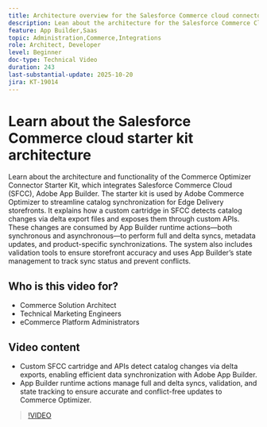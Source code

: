 ```yaml
---
title: Architecture overview for the Salesforce Commerce cloud connector app
description: Lean about the architecture for the Salesforce Commerce Cloud with Adobe Commerce Optimizer.
feature: App Builder,Saas
topic: Administration,Commerce,Integrations
role: Architect, Developer
level: Beginner
doc-type: Technical Video
duration: 243
last-substantial-update: 2025-10-20
jira: KT-19014
---
```


# Learn about the Salesforce Commerce cloud starter kit architecture

Learn about the architecture and functionality of the Commerce Optimizer Connector Starter Kit, which integrates Salesforce Commerce Cloud (SFCC), Adobe App Builder. The starter kit is used by Adobe Commerce Optimizer to streamline catalog synchronization for Edge Delivery storefronts. It explains how a custom cartridge in SFCC detects catalog changes via delta export files and exposes them through custom APIs. These changes are consumed by App Builder runtime actions—both synchronous and asynchronous—to perform full and delta syncs, metadata updates, and product-specific synchronizations. The system also includes validation tools to ensure storefront accuracy and uses App Builder’s state management to track sync status and prevent conflicts.

## Who is this video for?

* Commerce Solution Architect
* Technical Marketing Engineers
* eCommerce Platform Administrators

## Video content

* Custom SFCC cartridge and APIs detect catalog changes via delta exports, enabling efficient data synchronization with Adobe App Builder.
* App Builder runtime actions manage full and delta syncs, validation, and state tracking to ensure accurate and conflict-free updates to Commerce Optimizer.

>[!VIDEO](https://video.tv.adobe.com/v/3476046?learn=on)
